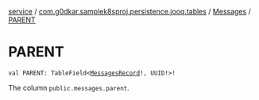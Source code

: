 [service](../../index.md) / [com.g0dkar.samplek8sproj.persistence.jooq.tables](../index.md) / [Messages](index.md) / [PARENT](./-p-a-r-e-n-t.md)

# PARENT

`val PARENT: TableField<`[`MessagesRecord`](../../com.g0dkar.samplek8sproj.persistence.jooq.tables.records/-messages-record/index.md)`!, UUID!>!`

The column `public.messages.parent`.

